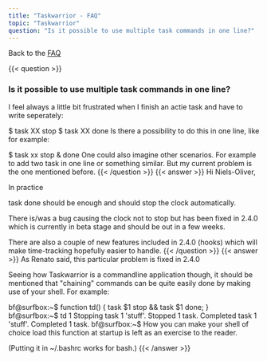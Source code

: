 ```yaml
---
title: "Taskwarrior - FAQ"
topic: "Taskwarrior"
question: "Is it possible to use multiple task commands in one line?"
---
```


Back to the [FAQ](/support/faq)

{{< question >}}
### Is it possible to use multiple task commands in one line?

I feel always a little bit frustrated when I finish an actie task and have to write seperately: 

$ task XX stop
$ task XX done
Is there a possibility to do this in one line, like for example:

$ task xx stop & done
One could also imagine other scenarios. For example to add two task in one line or something similar. But my current problem is the one mentioned before.
{{< /question >}}
{{< answer >}}
Hi Niels-Oliver,

In practice

task done
should be enough and should stop the clock automatically.

There is/was a bug causing the clock not to stop but has been fixed in 2.4.0 which is currently in beta stage and should be out in a few weeks.

There are also a couple of new features included in 2.4.0 (hooks) which will make time-tracking hopefully easier to handle.
{{< /question >}}
{{< answer >}}
As Renato said, this particular problem is fixed in 2.4.0

Seeing how Taskwarrior is a commandline application though, it should be mentioned that "chaining" commands can be quite easily done by making use of your shell. For example:

bf@surfbox:~$ function td() { task $1 stop && task $1 done; }
bf@surfbox:~$ td 1
Stopping task 1 'stuff'.
Stopped 1 task.
Completed task 1 'stuff'.
Completed 1 task.
bf@surfbox:~$
How you can make your shell of choice load this function at startup is left as an exercise to the reader.

(Putting it in ~/.bashrc works for bash.)
{{< /answer >}}
